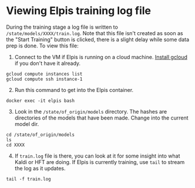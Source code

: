 # Viewing Elpis training log file

During the training stage a log file is written to `/state/models/XXXX/train.log`. Note that this file isn't created as soon as the "Start Training" button is clicked, there is a slight delay while some data prep is done. To view this file:


1. Connect to the VM if Elpis is running on a cloud machine. [Install gcloud](https://cloud.google.com/sdk/docs/install) if you don't have it already.

```shell
gcloud compute instances list
gcloud compute ssh instance-1
```

2. Run this command to get into the Elpis container.

```shell
docker exec -it elpis bash
```

3. Look in the `/state/of_origin/models` directory. The hashes are directories of the models that have been made. Change into the current model dir.

```shell
cd /state/of_origin/models
ls
cd XXXX
```

4. If `train.log` file is there, you can look at it for some insight into what Kaldi or HFT are doing. If Elpis is currently training, use `tail` to stream the log as it updates. 

```shell
tail -f train.log
```
